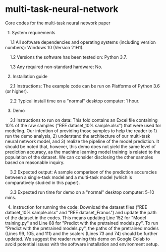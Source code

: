 # multi-task-neural-network
Core codes for the multi-task neural network paper

&nbsp;&nbsp;1. System requirements

&nbsp;&nbsp;&nbsp;&nbsp;1.1 All software dependencies and operating systems (including version numbers): 
Windows 10 (Version 21H1).

&nbsp;&nbsp;&nbsp;&nbsp;1.2 Versions the software has been tested on: 
Python 3.7.

&nbsp;&nbsp;&nbsp;&nbsp;1.3 Any required non-standard hardware: 
No.

&nbsp;&nbsp;2. Installation guide

&nbsp;&nbsp;&nbsp;&nbsp;2.1 Instructions: 
The example code can be run on Platforms of Python 3.6 (or higher).

&nbsp;&nbsp;&nbsp;&nbsp;2.2 Typical install time on a "normal" desktop computer: 
1 hour.

&nbsp;&nbsp;3. Demo

&nbsp;&nbsp;&nbsp;&nbsp;3.1 Instructions to run on data: 
This fold contains an Excel file containing 10% of the raw samples ("REE dataset_10% sample.xlsx") that were used for modeling. Our intention of providing those samples to help the reader to 1) run the demo analysis, 2) understand the architecture of our multi-task neural network model, and 3) realize the pipeline of the model prediction. It should be noted that, however, this demo does not yield the same level of prediction accuracy, as the machine learning model training is related to the population of the dataset. We can consider disclosing the other samples based on reasonable inquiry.

&nbsp;&nbsp;&nbsp;&nbsp;3.2 Expected output: 
A sample comparison of the prediction accuracies between a single-task model and a multi-task model (which is comparatively studied in this paper).

&nbsp;&nbsp;&nbsp;&nbsp;3.3 Expected run time for demo on a "normal" desktop computer: 
5-10 mins.

&nbsp;&nbsp;4. Instruction for running the code: 
Download the dataset files ("REE dataset_10% sample.xlsx" and "REE dataset_Franus") and update the path of the dataset in the codes. This means updating Line 152 for "Model training.py" and Line 68 for "Predict with the pretrained models.py". To run "Predict with the pretrained models.py", the paths of the pretrained models (Lines 99, 105, and 111) and the scalers (Lines 73 and 74) should be further updated. We suggest the reader running this demo on Google Colab to avoid potential issues with the software installation and environment setup.
